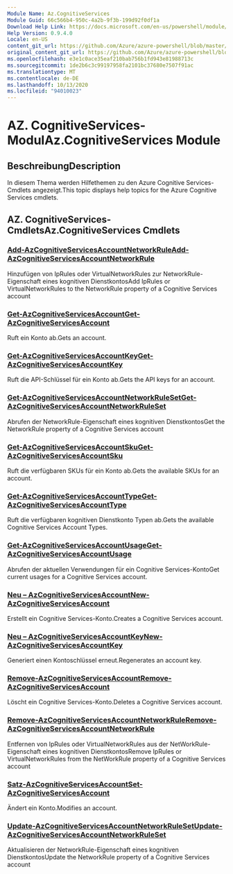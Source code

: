 ```yaml
---
Module Name: Az.CognitiveServices
Module Guid: 66c566b4-950c-4a2b-9f3b-199d92f0df1a
Download Help Link: https://docs.microsoft.com/en-us/powershell/module/az.cognitiveservices
Help Version: 0.9.4.0
Locale: en-US
content_git_url: https://github.com/Azure/azure-powershell/blob/master/src/CognitiveServices/CognitiveServices/help/Az.CognitiveServices.md
original_content_git_url: https://github.com/Azure/azure-powershell/blob/master/src/CognitiveServices/CognitiveServices/help/Az.CognitiveServices.md
ms.openlocfilehash: e3e1c0ace35eaf210bab756b1fd943e81988713c
ms.sourcegitcommit: 1de2b6c3c99197958fa2101bc37680e7507f91ac
ms.translationtype: MT
ms.contentlocale: de-DE
ms.lasthandoff: 10/13/2020
ms.locfileid: "94010023"
---
```

# <span data-ttu-id="5183a-101">AZ. CognitiveServices-Modul</span><span class="sxs-lookup"><span data-stu-id="5183a-101">Az.CognitiveServices Module</span></span>
## <span data-ttu-id="5183a-102">Beschreibung</span><span class="sxs-lookup"><span data-stu-id="5183a-102">Description</span></span>
<span data-ttu-id="5183a-103">In diesem Thema werden Hilfethemen zu den Azure Cognitive Services-Cmdlets angezeigt.</span><span class="sxs-lookup"><span data-stu-id="5183a-103">This topic displays help topics for the Azure Cognitive Services cmdlets.</span></span>

## <span data-ttu-id="5183a-104">AZ. CognitiveServices-Cmdlets</span><span class="sxs-lookup"><span data-stu-id="5183a-104">Az.CognitiveServices Cmdlets</span></span>
### [<span data-ttu-id="5183a-105">Add-AzCognitiveServicesAccountNetworkRule</span><span class="sxs-lookup"><span data-stu-id="5183a-105">Add-AzCognitiveServicesAccountNetworkRule</span></span>](Add-AzCognitiveServicesAccountNetworkRule.md)
<span data-ttu-id="5183a-106">Hinzufügen von IpRules oder VirtualNetworkRules zur NetworkRule-Eigenschaft eines kognitiven Dienstkontos</span><span class="sxs-lookup"><span data-stu-id="5183a-106">Add IpRules or VirtualNetworkRules to the NetworkRule property of a Cognitive Services account</span></span>

### [<span data-ttu-id="5183a-107">Get-AzCognitiveServicesAccount</span><span class="sxs-lookup"><span data-stu-id="5183a-107">Get-AzCognitiveServicesAccount</span></span>](Get-AzCognitiveServicesAccount.md)
<span data-ttu-id="5183a-108">Ruft ein Konto ab.</span><span class="sxs-lookup"><span data-stu-id="5183a-108">Gets an account.</span></span>

### [<span data-ttu-id="5183a-109">Get-AzCognitiveServicesAccountKey</span><span class="sxs-lookup"><span data-stu-id="5183a-109">Get-AzCognitiveServicesAccountKey</span></span>](Get-AzCognitiveServicesAccountKey.md)
<span data-ttu-id="5183a-110">Ruft die API-Schlüssel für ein Konto ab.</span><span class="sxs-lookup"><span data-stu-id="5183a-110">Gets the API keys for an account.</span></span>

### [<span data-ttu-id="5183a-111">Get-AzCognitiveServicesAccountNetworkRuleSet</span><span class="sxs-lookup"><span data-stu-id="5183a-111">Get-AzCognitiveServicesAccountNetworkRuleSet</span></span>](Get-AzCognitiveServicesAccountNetworkRuleSet.md)
<span data-ttu-id="5183a-112">Abrufen der NetworkRule-Eigenschaft eines kognitiven Dienstkontos</span><span class="sxs-lookup"><span data-stu-id="5183a-112">Get the NetworkRule property of a Cognitive Services account</span></span>

### [<span data-ttu-id="5183a-113">Get-AzCognitiveServicesAccountSku</span><span class="sxs-lookup"><span data-stu-id="5183a-113">Get-AzCognitiveServicesAccountSku</span></span>](Get-AzCognitiveServicesAccountSku.md)
<span data-ttu-id="5183a-114">Ruft die verfügbaren SKUs für ein Konto ab.</span><span class="sxs-lookup"><span data-stu-id="5183a-114">Gets the available SKUs for an account.</span></span>

### [<span data-ttu-id="5183a-115">Get-AzCognitiveServicesAccountType</span><span class="sxs-lookup"><span data-stu-id="5183a-115">Get-AzCognitiveServicesAccountType</span></span>](Get-AzCognitiveServicesAccountType.md)
<span data-ttu-id="5183a-116">Ruft die verfügbaren kognitiven Dienstkonto Typen ab.</span><span class="sxs-lookup"><span data-stu-id="5183a-116">Gets the available Cognitive Services Account Types.</span></span>

### [<span data-ttu-id="5183a-117">Get-AzCognitiveServicesAccountUsage</span><span class="sxs-lookup"><span data-stu-id="5183a-117">Get-AzCognitiveServicesAccountUsage</span></span>](Get-AzCognitiveServicesAccountUsage.md)
<span data-ttu-id="5183a-118">Abrufen der aktuellen Verwendungen für ein Cognitive Services-Konto</span><span class="sxs-lookup"><span data-stu-id="5183a-118">Get current usages for a Cognitive Services account.</span></span>

### [<span data-ttu-id="5183a-119">Neu – AzCognitiveServicesAccount</span><span class="sxs-lookup"><span data-stu-id="5183a-119">New-AzCognitiveServicesAccount</span></span>](New-AzCognitiveServicesAccount.md)
<span data-ttu-id="5183a-120">Erstellt ein Cognitive Services-Konto.</span><span class="sxs-lookup"><span data-stu-id="5183a-120">Creates a Cognitive Services account.</span></span>

### [<span data-ttu-id="5183a-121">Neu – AzCognitiveServicesAccountKey</span><span class="sxs-lookup"><span data-stu-id="5183a-121">New-AzCognitiveServicesAccountKey</span></span>](New-AzCognitiveServicesAccountKey.md)
<span data-ttu-id="5183a-122">Generiert einen Kontoschlüssel erneut.</span><span class="sxs-lookup"><span data-stu-id="5183a-122">Regenerates an account key.</span></span>

### [<span data-ttu-id="5183a-123">Remove-AzCognitiveServicesAccount</span><span class="sxs-lookup"><span data-stu-id="5183a-123">Remove-AzCognitiveServicesAccount</span></span>](Remove-AzCognitiveServicesAccount.md)
<span data-ttu-id="5183a-124">Löscht ein Cognitive Services-Konto.</span><span class="sxs-lookup"><span data-stu-id="5183a-124">Deletes a Cognitive Services account.</span></span>

### [<span data-ttu-id="5183a-125">Remove-AzCognitiveServicesAccountNetworkRule</span><span class="sxs-lookup"><span data-stu-id="5183a-125">Remove-AzCognitiveServicesAccountNetworkRule</span></span>](Remove-AzCognitiveServicesAccountNetworkRule.md)
<span data-ttu-id="5183a-126">Entfernen von IpRules oder VirtualNetworkRules aus der NetWorkRule-Eigenschaft eines kognitiven Dienstkontos</span><span class="sxs-lookup"><span data-stu-id="5183a-126">Remove IpRules or VirtualNetworkRules from the NetWorkRule property of a Cognitive Services account</span></span>

### [<span data-ttu-id="5183a-127">Satz-AzCognitiveServicesAccount</span><span class="sxs-lookup"><span data-stu-id="5183a-127">Set-AzCognitiveServicesAccount</span></span>](Set-AzCognitiveServicesAccount.md)
<span data-ttu-id="5183a-128">Ändert ein Konto.</span><span class="sxs-lookup"><span data-stu-id="5183a-128">Modifies an account.</span></span>

### [<span data-ttu-id="5183a-129">Update-AzCognitiveServicesAccountNetworkRuleSet</span><span class="sxs-lookup"><span data-stu-id="5183a-129">Update-AzCognitiveServicesAccountNetworkRuleSet</span></span>](Update-AzCognitiveServicesAccountNetworkRuleSet.md)
<span data-ttu-id="5183a-130">Aktualisieren der NetworkRule-Eigenschaft eines kognitiven Dienstkontos</span><span class="sxs-lookup"><span data-stu-id="5183a-130">Update the NetworkRule property of a Cognitive Services account</span></span>

